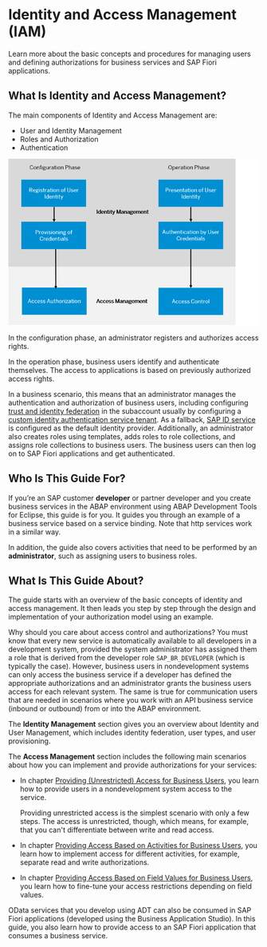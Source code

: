 <!-- loio5b6290112008456b9e9400faebb8cd33 -->

# Identity and Access Management \(IAM\)

Learn more about the basic concepts and procedures for managing users and defining authorizations for business services and SAP Fiori applications.



<a name="loio5b6290112008456b9e9400faebb8cd33__section_fvs_1qz_jrb"/>

## What Is Identity and Access Management?

The main components of Identity and Access Management are:

-   User and Identity Management
-   Roles and Authorization
-   Authentication

![](images/IAM_Overview_215b0ed.png) 

In the configuration phase, an administrator registers and authorizes access rights.

In the operation phase, business users identify and authenticate themselves. The access to applications is based on previously authorized access rights.

In a business scenario, this means that an administrator manages the authentication and authorization of business users, including configuring [trust and identity federation](https://help.sap.com/viewer/65de2977205c403bbc107264b8eccf4b/Cloud/en-US/cb1bc8f1bd5c482e891063960d7acd78.html) in the subaccount usually by configuring a [custom identity authentication service tenant](../20-getting-started/setup-of-a-custom-identity-service-550251a.md)​. As a fallback, [SAP ID service](https://help.sap.com/viewer/ae8e8427ecdf407790d96dad93b5f723/Cloud/en-US/d6a8db70bdde459f92f2837349f95090.html) is configured as the default identity provider. Additionally, an administrator also creates roles using templates, adds roles to role collections, and assigns role collections to business users. The business users can then log on to SAP Fiori applications and get authenticated.



<a name="loio5b6290112008456b9e9400faebb8cd33__section_xxr_1hr_cmb"/>

## Who Is This Guide For?

If you’re an SAP customer **developer** or partner developer and you create business services in the ABAP environment using ABAP Development Tools for Eclipse, this guide is for you. It guides you through an example of a business service based on a service binding. Note that http services work in a similar way.

In addition, the guide also covers activities that need to be performed by an **administrator**, such as assigning users to business roles.



<a name="loio5b6290112008456b9e9400faebb8cd33__section_fbd_1m4_nlb"/>

## What Is This Guide About?

The guide starts with an overview of the basic concepts of identity and access management. It then leads you step by step through the design and implementation of your authorization model using an example.

Why should you care about access control and authorizations? You must know that every new service is automatically available to all developers in a development system, provided the system administrator has assigned them a role that is derived from the developer role `SAP_BR_DEVELOPER` \(which is typically the case\). However, business users in nondevelopment systems can only access the business service if a developer has defined the appropriate authorizations and an administrator grants the business users access for each relevant system. The same is true for communication users that are needed in scenarios where you work with an API business service \(inbound or outbound\) from or into the ABAP environment.

The **Identity Management** section gives you an overview about Identity and User Management, which includes identity federation, user types, and user provisioning.

The **Access Management** section includes the following main scenarios about how you can implement and provide authorizations for your services:

-   In chapter [Providing \(Unrestricted\) Access for Business Users](providing-unrestricted-access-for-business-users-41f3639.md), you learn how to provide users in a nondevelopment system access to the service.

    Providing unrestricted access is the simplest scenario with only a few steps. The access is unrestricted, though, which means, for example, that you can't differentiate between write and read access.

-   In chapter [Providing Access Based on Activities for Business Users](providing-access-based-on-activities-for-business-users-f070f5d.md), you learn how to implement access for different activities, for example, separate read and write authorizations.

-   In chapter [Providing Access Based on Field Values for Business Users](providing-access-based-on-field-values-for-business-users-d60c7fb.md), you learn how to fine-tune your access restrictions depending on field values.


OData services that you develop using ADT can also be consumed in SAP Fiori applications \(developed using the Business Application Studio\). In this guide, you also learn how to provide access to an SAP Fiori application that consumes a business service.

